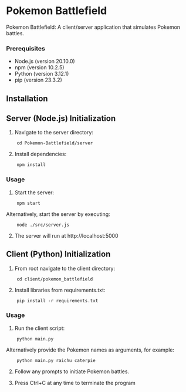 # Pokemon Battlefield

Pokemon Battlefield: A client/server application that simulates Pokemon battles.

### Prerequisites
- Node.js (version 20.10.0)
- npm (version 10.2.5)
- Python (version 3.12.1)
- pip (version 23.3.2)

## Installation
## Server (Node.js) Initialization
1. Navigate to the server directory:
```shell
    cd Pokemon-Battlefield/server
```

2. Install dependencies:
```shell
    npm install
```

### Usage
1. Start the server:
```shell
    npm start
```
    
   Alternatively, start the server by executing:
```shell
    node ./src/server.js
```

2. The server will run at http://localhost:5000


## Client (Python) Initialization
1. From root navigate to the client directory:
```shell
    cd client/pokemon_battlefield
```

2. Install libraries from requirements.txt:
```shell
    pip install -r requirements.txt
```

### Usage
1. Run the client script:
```shell
    python main.py
```

   Alternatively provide the Pokemon names as arguments, for example:
```shell
    python main.py raichu caterpie
```

2. Follow any prompts to initiate Pokemon battles.

3. Press Ctrl+C at any time to terminate the program